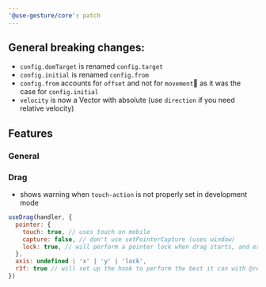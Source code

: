 ```yaml
---
'@use-gesture/core': patch
---
```


## General breaking changes:

- `config.domTarget` is renamed `config.target`
- `config.initial` is renamed `config.from`
- `config.from` accounts for `offset` and not for `movement` as it was the case for `config.initial`
- `velocity` is now a Vector with absolute (use `direction` if you need relative velocity)

## Features

### General

### Drag

- shows warning when `touch-action` is not properly set in development mode

```js
useDrag(handler, {
  pointer: {
    touch: true, // uses touch on mobile
    capture: false, // don't use setPointerCapture (uses window)
    lock: true, // will perform a pointer lock when drag starts, and exit pointer lock when drag ends,
  },
  axis: undefined | 'x' | 'y' | 'lock',
  r3f: true // will set up the hook to perform the best it can with @react-three/fiber  
})
```